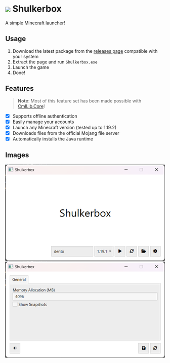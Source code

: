 # <img src=".github/icon.png" width="32"/> Shulkerbox

A simple Minecraft launcher!

## Usage

1. Download the latest package from the [releases page](https://github.com/dentolos19/CraftMine/releases) compatible with your system
2. Extract the page and run `Shulkerbox.exe`
3. Launch the game
4. Done!

## Features

> **Note**: Most of this feature set has been made possible with [CmlLib.Core](https://github.com/CmlLib/CmlLib.Core)!

- [X] Supports offline authentication
- [X] Easily manage your accounts
- [X] Launch any Minecraft version (tested up to 1.19.2)
- [X] Downloads files from the official Mojang file server
- [X] Automatically installs the Java runtime

## Images

![](.github/assets/0.png)
![](.github/assets/1.png)